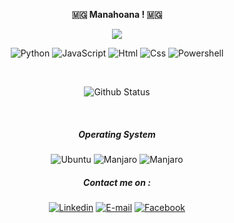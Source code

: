 
  
<p align=center>  <strong> 🇲🇬 Manahoana ! 🇲🇬</strong> <p>

<p align=center>  
  <img src='https://readme-typing-svg.herokuapp.com?color=%2303B133&size=24&width=410&height=52&lines=Hasin+ny+Aina+Juno+RAFIDISON'/>
</p>

<p align='center'>
  <img alt='Python' src='https://img.shields.io/badge/Python-3776AB?style=for-the-badge&logo=python&logoColor=white'/>
  <img alt='JavaScript' src='https://img.shields.io/badge/JavaScript-F7DF1E?style=for-the-badge&logo=javascript&logoColor=black'/>
  <img alt='Html' src='https://img.shields.io/badge/HTML5-E34F26?style=for-the-badge&logo=html5&logoColor=white'/>
  <img alt='Css' src='https://img.shields.io/badge/CSS3-1572B6?style=for-the-badge&logo=css3&logoColor=white'/>
  <img alt='Powershell' src='https://img.shields.io/badge/Powershell Script-3776AB?style=for-the-badge&logo=powershell&logoColor=white' />
</p>
<br>
<p align='center'>
  <img alt='Github Status' src='https://github-readme-streak-stats.herokuapp.com/?user=jahjuno&theme=solarized-dark&date_format=j%20M%5B%20Y%5D&&theme=leafy&date_format=j%2Fn%5B%2FY%5D&background=040512&ring=047884&sideNums=06ACBD&dates=06ACBD&currStreakNum=08E8FF&currStreakLabel=08E8FF'/>
</p>
<br>
<h5 align='center'>Operating System</h5>
<p align='center'>
  <img alt='Ubuntu' src='https://img.shields.io/badge/Ubuntu-E95420?style=for-the-badge&logo=ubuntu&logoColor=white'/>
  <img alt='Manjaro' src='https://img.shields.io/badge/manjaro-35BF5C?style=for-the-badge&logo=manjaro&logoColor=white'/>
  <img alt='Manjaro' src='https://img.shields.io/badge/Fedora-294172?style=for-the-badge&logo=fedora&logoColor=white'/>
</p>

<h5 align='center'>Contact me on :</h5>
<p align='center'>
  <a href='https://www.linkedin.com/in/rafidison-hasin-ny-aina-juno-54a615162/'><img alt='Linkedin' src='https://img.shields.io/badge/LinkedIn-0077B5?style=for-the-badge&logo=linkedin&logoColor=white' /></a>
  <a href='mailto:aina.juno.rafidison@esti.mg'><img alt='E-mail' src='https://img.shields.io/badge/Gmail-D14836?style=for-the-badge&logo=gmail&logoColor=white'/></a>
  <a href='https://www.facebook.com/ainajuno.rafidison/'><img alt='Facebook' src='https://img.shields.io/badge/Facebook-1877F2?style=for-the-badge&logo=facebook&logoColor=white'/></a>
</p>
